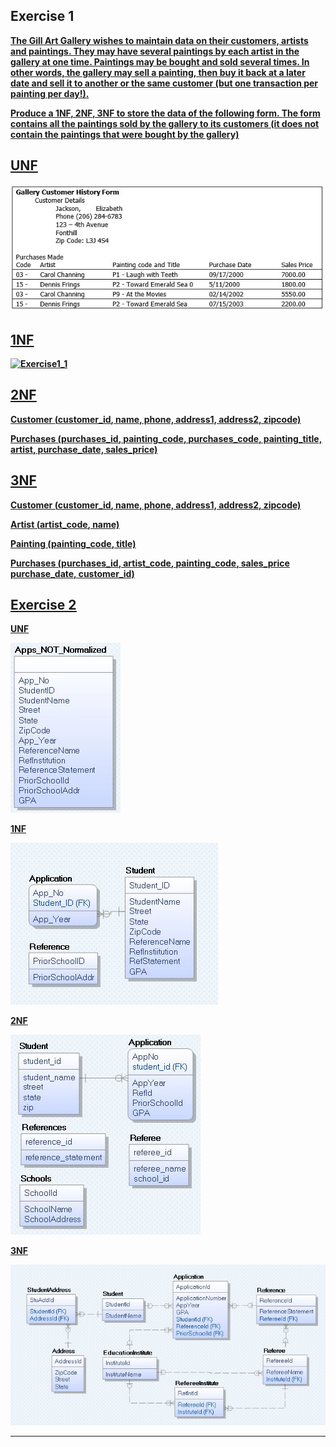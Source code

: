 ## Exercise 1

<b><u>The Gill Art Gallery wishes to maintain data on their customers, artists and paintings. They may have several paintings by each artist in the gallery at one time. Paintings may be bought and sold several times. In other words, the gallery may sell a painting, then buy it back at a later date and sell it to another or the same customer (but one transaction per painting per day!).

<b><u>Produce a 1NF, 2NF, 3NF to store the data of the following form. The form contains all the paintings sold by the gallery to its customers (it does not contain the paintings that were bought by the gallery)



UNF
---

![1](images/1.jpg)

1NF
---

![Exercise1_1](images/exercise1_1.png)

2NF
---

**Customer**
(<u>customer_id</u>, name, phone, address1, address2, zipcode)

**Purchases**
(<u>purchases_id</u>, <u>painting_code</u>, <u>purchases_code</u>, painting_title, artist, purchase_date, sales_price)

3NF
----

**Customer**
(<u>customer_id</u>, name, phone, address1, address2, zipcode)

**Artist**
(<u>artist_code</u>, name)

**Painting**
(<u>painting_code</u>, title)

**Purchases**
(<u>purchases_id</u>, <u>artist_code</u>, <u>painting_code</u>, sales_price purchase_date, customer_id)

## Exercise 2

UNF

![2](images/2.jpg)

1NF

![4](images/4_1.jpg)

2NF

![3](images/3.jpg)

3NF

![5](images/10.jpg)

---
